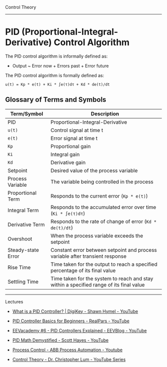 Control Theory

- - - -

# PID (Proportional-Integral-Derivative) Control Algorithm

The PID control algorithm is informally defined as:

 * Output ~ Error now + Errors past + Error future

The PID control algorithm is formally defined as:

```
u(t) = Kp * e(t) + Ki * ∫e(τ)dτ + Kd * de(t)/dt
```

## Glossary of Terms and Symbols

| Term/Symbol | Description |
|-------------|-------------|
| PID | Proportional-Integral-Derivative |
| `u(t)` | Control signal at time t |
| `e(t)` | Error signal at time t |
| `Kp` | Proportional gain |
| `Ki` | Integral gain |
| `Kd` | Derivative gain |
| Setpoint | Desired value of the process variable |
| Process Variable | The variable being controlled in the process |
| Proportional Term | Responds to the current error (`Kp * e(t)`) |
| Integral Term | Responds to the accumulated error over time (`Ki * ∫e(τ)dτ`) |
| Derivative Term | Responds to the rate of change of error (`Kd * de(t)/dt`) |
| Overshoot | When the process variable exceeds the setpoint |
| Steady-state Error | Constant error between setpoint and process variable after transient response |
| Rise Time | Time taken for the output to reach a specified percentage of its final value |
| Settling Time | Time taken for the system to reach and stay within a specified range of its final value |

- - - -
Lectures

* [What is a PID Controller? | DigiKey - Shawn Hymel - YouTube](https://youtu.be/tFVAaUcOm4I?si=Z2U_stCSXwVZDC8v)

* [PID Controller Basics for Beginners - RealPars - YouTube](https://youtube.com/playlist?list=PLln3BHg93SQ_Ejn6godXbxromegXSMYOl&si=V3rPZRMiMtk2jlkb)

* [EEVacademy #6 - PID Controllers Explained - EEVBlog - YouTube](https://youtu.be/VVOi2dbtxC0?si=TrsaRtYvVDxNWW4A)

* [PID Math Demystified - Scott Hayes - YouTube](https://youtu.be/JEpWlTl95Tw?si=-HeIVarZ4614TvjI)

* [Process Control - ABB Process Automation - Youtube](https://youtube.com/playlist?list=PLOgEb39vsYlu2WFdWSe5kvOtmJyC-ew2e&si=sVZRDJyVjkxGjApu)

* [Control Theory - Dr. Christopher Lum - YouTube Series](https://youtube.com/playlist?list=PLxdnSsBqCrrF9KOQRB9ByfB0EUMwnLO9o&si=YD9heLwmICGmtP7i)
